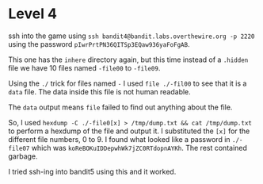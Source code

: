# Level 4

ssh into the game using `ssh bandit4@bandit.labs.overthewire.org -p 2220` using the password
`pIwrPrtPN36QITSp3EQaw936yaFoFgAB`.

This one has the `inhere` directory again, but this time instead of a `.hidden` file we have 10 files named
`-file00` to `-file09`.

Using the `./` trick for files named `-` I used `file ./-fil00` to see that it is a `data` file. The data
inside this file is not human readable.

The `data` output means `file` failed to find out anything about the file.

So, I used `hexdump -C ./-file0[x] > /tmp/dump.txt && cat /tmp/dump.txt` to perform a hexdump of the file
and output it. I substituted the `[x]` for the different file numbers, 0 to 9. I found what looked like
a password in `./-file07` which was `koReBOKuIDDepwhWk7jZC0RTdopnAYKh`. The rest contained garbage.

I tried ssh-ing into bandit5 using this and it worked.
